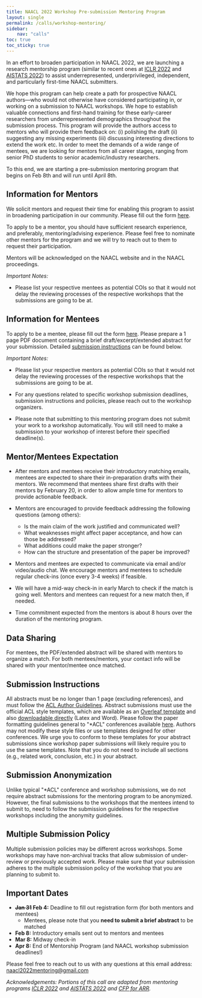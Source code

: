```yaml
---
title: NAACL 2022 Workshop Pre-submission Mentoring Program
layout: single
permalink: /calls/workshop-mentoring/
sidebar:
    nav: "calls"
toc: true
toc_sticky: true
---
```


In an effort to broaden participation in NAACL 2022, we are launching a research mentorship program (similar to recent ones at [ICLR 2022](https://blog.iclr.cc/2021/08/10/broadening-our-call-for-participation-to-iclr-2022/) and [AISTATS 2022](http://aistats.org/aistats2022/mentorship.html)) to assist underrepresented, underprivileged, independent, and particularly first-time NAACL submitters.

We hope this program can help create a path for prospective NAACL authors—who would not otherwise have considered participating in, or working on a submission to NAACL workshops. We hope to establish valuable connections and first-hand training for these early-career researchers from underrepresented demographics throughout the submission process. This program will provide the authors access to mentors who will provide them feedback on: (i) polishing the draft (ii) suggesting any missing experiments (iii) discussing interesting directions to extend the work etc. In order to meet the demands of a wide range of mentees, we are looking for mentors from all career stages, ranging from senior PhD students to senior academic/industry researchers.

To this end, we are starting a pre-submission mentoring program that begins on Feb 8th and will run until April 8th.  

## Information for Mentors

We solicit mentors and request their time for enabling this program to assist in broadening participation in our community. Please fill out the form [here](https://forms.office.com/r/Gj1NqhrAgz). 

To apply to be a mentor, you should have sufficient research experience, and preferably, mentoring/advising experience. Please feel free to nominate other mentors for the program and we will try to reach out to them to request their participation. 

Mentors will be acknowledged on the NAACL website and in the NAACL proceedings.

_Important Notes:_

* Please list your respective mentees as potential COIs so that it would not delay the reviewing processes of the respective workshops that the submissions are going to be at.

## Information for Mentees


To apply to be a mentee, please fill out the form [here](https://forms.office.com/r/8T7GrA6dak). Please prepare a 1 page PDF document containing a brief draft/excerpt/extended abstract for your submission. Detailed [submission instructions](#submission-instructions) can be found below.

_Important Notes:_

* Please list your respective mentors as potential COIs so that it would not delay the reviewing processes of the respective workshops that the submissions are going to be at.

* For any questions related to specific workshop submission deadlines, submission instructions and policies, please reach out to the workshop organizers.

* Please note that submitting to this mentoring program does not submit your work to a workshop automatically. You will still need to make a submission to your workshop of interest before their specified deadline(s).

## Mentor/Mentees Expectation

* After mentors and mentees receive their introductory matching emails, mentees are expected to share their in-preparation drafts with their mentors. We recommend that mentees share first drafts with their mentors by February 20, in order to allow ample time for mentors to provide actionable feedback.

* Mentors are encouraged to provide feedback addressing the following questions (among others):
  * Is the main claim of the work justified and communicated well?
  * What weaknesses might affect paper acceptance, and how can those be addressed?
  * What additions could make the paper stronger?
  * How can the structure and presentation of the paper be improved?

* Mentors and mentees are expected to communicate via email and/or video/audio chat. We encourage mentors and mentees to schedule regular check-ins (once every 3-4 weeks) if feasible.

* We will have a mid-way check-in in early March to check if the match is going well. Mentors and mentees can request for a new match then, if needed.

* Time commitment expected from the mentors is about 8 hours over the duration of the mentoring program.

## Data Sharing

For mentees, the PDF/extended abstract will be shared with mentors to organize a match. For both mentees/mentors, your contact info will be shared with your mentor/mentee once matched.

## Submission Instructions

All abstracts must be no longer than 1 page (excluding references), and must follow the [ACL Author Guidelines](https://www.aclweb.org/adminwiki/index.php?title=ACL_Author_Guidelines). Abstract submissions must use the official ACL style templates, which are available as an [Overleaf template](https://www.overleaf.com/read/crtcwgxzjskr) and also [downloadable directly](https://github.com/acl-org/ACLPUB/tree/master/templates) (Latex and Word). Please follow the paper formatting guidelines general to "\*ACL" conferences available [here](https://acl-org.github.io/ACLPUB/formatting.html).
Authors may not modify these style files or use templates designed for other conferences. We urge you to conform to these templates for your abstract submissions since workshop paper submissions will likely require you to use the same templates. Note that you do not need to include all sections (e.g., related work, conclusion, etc.) in your abstract. 

## Submission Anonymization

Unlike typical "\*ACL" conference and workshop submissions, we do not require abstract submissions for the mentoring program to be anonymized. However, the final submissions to the workshops that the mentees intend to submit to, need to follow the submission guidelines for the respective workshops including the anonymity guidelines.

## Multiple Submission Policy

Multiple submission policies may be different across workshops. Some workshops may have non-archival tracks that allow submission of under-review or previously accepted work. Please make sure that your submission adheres to the multiple submission policy of the workshop that you are planning to submit to.

## Important Dates

* **<strike>Jan 31</strike> Feb 4:** Deadline to fill out registration form (for both mentors and mentees)
  * Mentees, please note that you **need to submit a brief abstract** to be matched
* **Feb 8:** Introductory emails sent out to mentors and mentees
* **Mar 8:** Midway check-in
* **Apr 8:** End of Mentorship Program (and NAACL workshop submission deadlines!)

Please feel free to reach out to us with any questions at this email address: <naacl2022mentoring@gmail.com> 

_Acknowledgements: Portions of this call are adapted from mentoring programs [ICLR 2022](https://blog.iclr.cc/2021/08/10/broadening-our-call-for-participation-to-iclr-2022/) and [AISTATS 2022](http://aistats.org/aistats2022/mentorship.html) and [CFP for ARR](https://aclrollingreview.org/cfp)._

